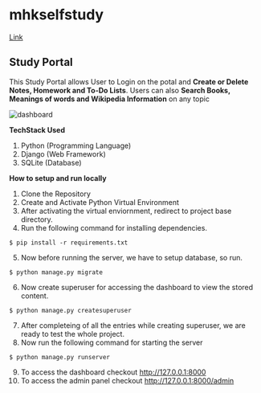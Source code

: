 # mhkselfstudy
[Link](https://mypadhai.herokuapp.com/)

## Study Portal
This Study Portal allows User to Login on the potal and **Create or Delete Notes, Homework and To-Do Lists**.
Users can also **Search Books, Meanings of words and Wikipedia Information** on any topic

![dashboard](https://user-images.githubusercontent.com/85742867/147137483-14dc47a5-3198-4e12-b424-6c5e6feb4ad2.png)


**TechStack Used**
1. Python (Programming Language)
2. Django (Web Framework)
3. SQLite (Database)

**How to setup and run locally**

1. Clone the Repository
2. Create and Activate Python Virtual Environment
3. After activating the virtual enviornment, redirect to project base directory.
4. Run the following command for installing dependencies. 
  ```
  $ pip install -r requirements.txt
  ```
5. Now before running the server, we have to setup database, so run. 
  ```
  $ python manage.py migrate
  ```
6. Now create superuser for accessing the dashboard to view the stored content.
  ```
  $ python manage.py createsuperuser
  ```
7. After completeing of all the entries while creating superuser, we are ready to test the whole project.
8. Now run the following command for starting the server
  ```
  $ python manage.py runserver
  ```
9. To access the dashboard checkout http://127.0.0.1:8000
10. To access the admin panel checkout http://127.0.0.1:8000/admin
